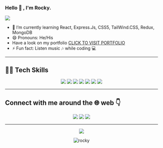 ### Hello 👋 , I'm Rocky.

![](https://komarev.com/ghpvc/?username=Rockyraven)

- 🌱 I’m currently learning React, Express.Js, CSS5, TailWind.CSS, Redux, MongoDB
- 😄 Pronouns: He/His
- Have a look on my portfolio <a href="https://rockyportfolio.vercel.app/">CLICK TO VISIT PORTFOLIO</a>
- ⚡ Fun fact: Listen music :notes: while coding :computer:


-----

## 👨‍💻 Tech Skills

<div align="center">
  
![](https://img.shields.io/badge/HTML5-E34F26?style=for-the-badge&logo=html5&logoColor=white)
![](https://img.shields.io/badge/CSS3-1572B6?style=for-the-badge&logo=css3&logoColor=white)
![](https://img.shields.io/badge/JavaScript-F7DF1E?style=for-the-badge&logo=javascript&logoColor=black)
![](https://img.shields.io/badge/React-20232A?style=for-the-badge&logo=react&logoColor=61DAFB)
![](https://img.shields.io/badge/Git-F05032?style=for-the-badge&logo=git&logoColor=white)
![](https://img.shields.io/badge/Netlify-00C7B7?style=for-the-badge&logo=netlify&logoColor=white)
 ![](https://img.shields.io/badge/JAVA-E34F26?style=for-the-badge&logo=java&logoColor=white)
  
</div>

-----
## Connect with me around the :globe_with_meridians: web	:point_down:
<div align="center">
  
<a href="https://twitter.com/ImRocky7277"><img src="https://img.shields.io/badge/Twitter-1DA1F2?style=for-the-badge&logo=twitter&logoColor=white"/></a>
<a href="https://www.linkedin.com/in/rocky-abb69921b/"><img src="https://img.shields.io/badge/LinkedIn-0077B5?style=for-the-badge&logo=linkedin&logoColor=white"/></a>
<a href="https://www.instagram.com/rockykumar636/"><img src="https://img.shields.io/badge/Instagram-E4405F?style=for-the-badge&logo=instagram&logoColor=white"/></a>
</div>

-----
<div align="center">
<img src="https://github-readme-stats.vercel.app/api?username=Rockyraven&&show_icons=true&title_color=#bcffba&icon_color=bb2acf&text_color=daf7dc&bg_color=151515">
  <p><img align="center" src="https://github-readme-streak-stats.herokuapp.com/?user=rockyraven&" alt="rocky" /></p>
</div>

